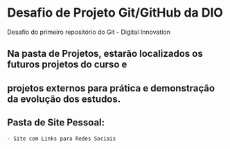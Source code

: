 # Desafio de Projeto Git/GitHub da DIO
Desafio do primeiro repositório do Git - Digital Innovation


## Na pasta de Projetos, estarão localizados os futuros projetos do curso e 
## projetos externos para prática e demonstração da evolução dos estudos.

## Pasta de Site Pessoal:
    - Site com Links para Redes Sociais
